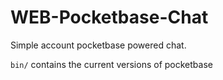 # WEB-Pocketbase-Chat
Simple account pocketbase powered chat.

`bin/` contains the current versions of pocketbase
